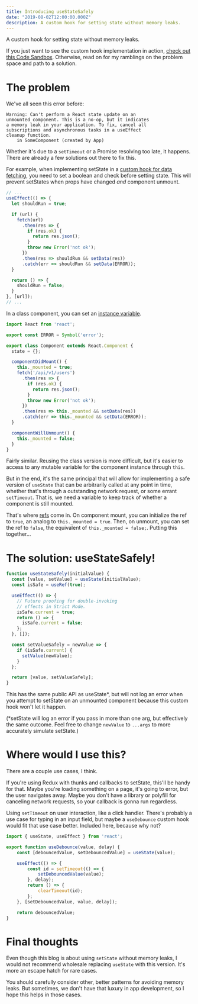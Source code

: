 ```yaml
---
title: Introducing useStateSafely
date: "2019-08-02T12:00:00.000Z"
description: A custom hook for setting state without memory leaks.
---
```


A custom hook for setting state without memory leaks.

If you just want to see the custom hook implementation in action, [check out this Code Sandbox](https://codesandbox.io/embed/ecstatic-hooks-nd0ky). Otherwise, read on for my ramblings on the problem space and path to a solution.

# The problem

We've all seen this error before:

```
Warning: Can't perform a React state update on an
unmounted component. This is a no-op, but it indicates
a memory leak in your application. To fix, cancel all
subscriptions and asynchronous tasks in a useEffect
cleanup function.
    in SomeComponent (created by App)
```

Whether it's due to a `setTimeout` or a Promise resolving too late, it happens. There are already a few solutions out there to fix this.

For example, when implementing setState in a [custom hook for data fetching](https://jeffchheng.github.io/brains-base/2019-06-12-data-fetching-with-hooks/), you need to set a boolean and check before setting state. This will prevent setStates when props have changed _and_ component unmount.

```javascript
// ...
useEffect(() => {
  let shouldRun = true;

  if (url) {
    fetch(url)
      .then(res => {
        if (res.ok) {
          return res.json();
        }
        throw new Error('not ok');
      })
      .then(res => shouldRun && setData(res))
      .catch(err => shouldRun && setData(ERROR));
  }

  return () => {
    shouldRun = false;
  }
}, [url]);
// ...
```

In a class component, you can set an [instance variable](https://reactjs.org/blog/2015/12/16/ismounted-antipattern.html).

```javascript
import React from 'react';

export const ERROR = Symbol('error');

export class Component extends React.Component {
  state = {};

  componentDidMount() {
    this._mounted = true;
    fetch('/api/v1/users')
      .then(res => {
        if (res.ok) {
          return res.json();
        }
        throw new Error('not ok');
      })
      .then(res => this._mounted && setData(res))
      .catch(err => this._mounted && setData(ERROR));
  }

  componentWillUnmount() {
    this._mounted = false;
  }
}
```

Fairly similar. Reusing the class version is more difficult, but it's easier to access to any mutable variable for the component instance through `this`.

But in the end, it's the same principal that will allow for implementing a safe version of `useState` that can be arbitrarily called at any point in time, whether that's through a outstanding network request, or some errant `setTimeout`. That is, we need a variable to keep track of whether a component is still mounted.

That's where [refs](https://reactjs.org/docs/hooks-faq.html#is-there-something-like-instance-variables) come in. On component mount, you can initialize the ref to `true`, an analog to `this._mounted = true`. Then, on unmount, you can set the ref to `false`, the equivalent of `this._mounted = false;`. Putting this together...

# The solution: useStateSafely!

```javascript
function useStateSafely(initialValue) {
  const [value, setValue] = useState(initialValue);
  const isSafe = useRef(true);

  useEffect(() => {
    // Future proofing for double-invoking
    // effects in Strict Mode.
    isSafe.current = true;
    return () => {
      isSafe.current = false;
    };
  }, []);

  const setValueSafely = newValue => {
    if (isSafe.current) {
      setValue(newValue);
    }
  };

  return [value, setValueSafely];
}
```

This has the same public API as useState*, but will not log an error when you attempt to setState on an unmounted component because this custom hook won't let it happen.

(*setState will log an error if you pass in more than one arg, but effectively the same outcome. Feel free to change `newValue` to `...args` to more accurately simulate setState.)

# Where would I use this?

There are a couple use cases, I think.

If you're using Redux with thunks and callbacks to setState, this'll be handy for that. Maybe you're loading something on a page, it's going to error, but the user navigates away. Maybe you don't have a library or polyfill for canceling network requests, so your callback is gonna run regardless.

Using `setTimeout` on user interaction, like a click handler. There's probably a use case for typing in an input field, but maybe a `useDebounce` custom hook would fit that use case better. Included here, because why not?

```javascript
import { useState, useEffect } from 'react';

export function useDebounce(value, delay) {
	const [debouncedValue, setDebouncedValue] = useState(value);

	useEffect(() => {
		const id = setTimeout(() => {
			setDebouncedValue(value);
		}, delay);
		return () => {
			clearTimeout(id);
		};
	}, [setDebouncedValue, value, delay]);

	return debouncedValue;
}
```

# Final thoughts

Even though this blog is about using `setState` without memory leaks, I would not recommend wholesale replacing `useState` with this version. It's more an escape hatch for rare cases.

You should carefully consider other, better patterns for avoiding memory leaks. But sometimes, we don't have that luxury in app development, so I hope this helps in those cases.
